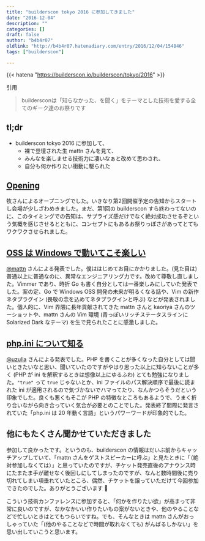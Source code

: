 ```yaml
---
title: "builderscon tokyo 2016 に参加してきました"
date: "2016-12-04"
description: ""
categories: []
draft: false
author: "b4b4r07"
oldlink: "http://b4b4r07.hatenadiary.com/entry/2016/12/04/154846"
tags: ["builderscon"]

---
```


{{< hatena "https://builderscon.io/builderscon/tokyo/2016" >}}

引用

>buildersconは「知らなかった、を聞く」をテーマとした技術を愛する全てのギーク達のお祭りです

## tl;dr

- builderscon tokyo 2016 に参加して、
  - 裸で登壇された生 mattn さんを見て、
  - みんなを楽しませる技術力に凄いなぁと改めて思わされ、
  - 自分も何か作りたい衝動に駆られた

## [Opening](https://builderscon.io/builderscon/tokyo/2016/session/abc259a7-a6e9-11e6-a129-42010af0001c)

牧さんによるオープニングでした。いきなり第2回開催予定の告知からスタートし会場が少しざわめきました。まだ、第1回の builderscon すら終わってないのに、このタイミングでの告知は、サプライズ感だけでなく絶対成功させるぞという気概を感じさせるとともに、コンセプトにもあるお祭りっぽさがあってとてもワクワクさせられました。

## [OSS は Windows で動いてこそ楽しい](https://builderscon.io/builderscon/tokyo/2016/session/d1996f70-1d04-4def-a13f-c8fed0415b77)

[@mattn](https://twitter.com/mattn_jp) さんによる発表でした。僕ははじめてお目にかかりました。(見た目は) 普通以上に普通なのに、異常なエンジニアリング力です。改めて尊敬し直しました。Vimmer であり、時折 Go も書く自分としては一番楽しみにしていた発表でした。案の定、Go で Windows OSS 開発の未来が明るくなる話や、Vim の新作ネタプラグイン (畏敬の念を込めてネタプラグインと呼ぶ) などが発表されました。個人的に、Vim 界隈に長年貢献されてきた mattn さんと kaoriya さんのツーショットや、mattn さんの Vim 環境 (青っぽいリッチステータスラインに Solarized Dark なテーマ) を生で見られたことに感激しました。

## [php.ini について知る](https://builderscon.io/builderscon/tokyo/2016/session/d1344eb6-6405-4d0d-b556-a752579f9365)

[@uzulla](https://twitter.com/uzulla) さんによる発表でした。PHP を書くことが多くなった自分としては聞いときたいなと思い、聞いていたのですがやはり思った以上に知らないことが多く (PHP が ini を解釈するときは想像以上にゆるふわ) とても勉強になりました。`"true"` って `true` じゃないとか、ini ファイルのパス解決順序で最後に読まれた ini が適用されるので気づかないでハマってたり、なんかつらそうだという印象でした。良くも悪くもそこが PHP の特徴なところもあるようで、うまく折り合いながら向き合っていく気合が必要とのことでした。発表終了間際に発言されていた「php.ini は 20 年動く言語」というパワーワードが印象的でした。

## 他にもたくさん聞かせていただきました

参加して良かったです。というのも、builderscon の情報はだいぶ前からキャッチアップしていて、「mattn さんをゲストスピーカーに呼ぶ」と見たときに「（絶対参加しなくては）」と思っていたのですが、チケット発売直後のアナウンス時にたまたま手が離せなく後回しにしてしまったのですが、なんと数時間後に売り切れてしまい項垂れていたところ、偶然、チケットを譲っていただけて今回参加できたのでした。ありがとうございます :bow:

こういう技術カンファレンスに参加すると、「何かを作りたい欲」が高まって非常に良いのですが、なかなかいい作りたいもの案がないときや、他のやることなどで忙しいときはとてもつらいですね。でも、そんなときは mattn さんがおっしゃっていた「(他のやることなどで時間が取れなくても) がんばるしかない」を思い出していこうと思います。
